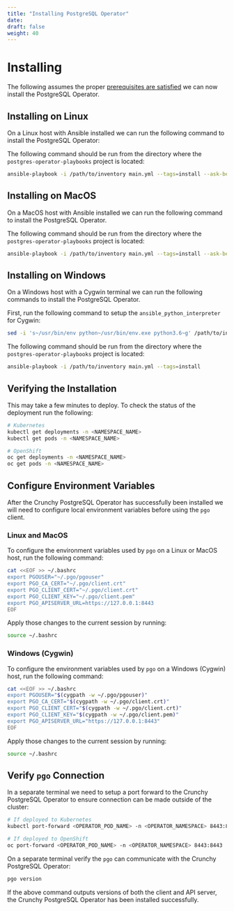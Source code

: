 ```yaml
---
title: "Installing PostgreSQL Operator"
date:
draft: false
weight: 40
---
```


# Installing

The following assumes the proper [prerequisites are satisfied](/getting-started/prerequisites)
we can now install the PostgreSQL Operator.

## Installing on Linux

On a Linux host with Ansible installed we can run the following command to install 
the PostgreSQL Operator:

The following command should be run from the directory where the
`postgres-operator-playbooks` project is located:

```bash
ansible-playbook -i /path/to/inventory main.yml --tags=install --ask-become-password
```

## Installing on MacOS

On a MacOS host with Ansible installed we can run the following command to install
the PostgreSQL Operator.

The following command should be run from the directory where the
`postgres-operator-playbooks` project is located:

```bash
ansible-playbook -i /path/to/inventory main.yml --tags=install --ask-become-password
```

## Installing on Windows

On a Windows host with a Cygwin terminal we can run the following commands to install 
the PostgreSQL Operator.

First, run the following command to setup the `ansible_python_interpreter` for 
Cygwin:

```bash
sed -i 's~/usr/bin/env python~/usr/bin/env.exe python3.6~g' /path/to/inventory
```

The following command should be run from the directory where the
`postgres-operator-playbooks` project is located:

```bash
ansible-playbook -i /path/to/inventory main.yml --tags=install
```

## Verifying the Installation

This may take a few minutes to deploy.  To check the status of the deployment run 
the following:

```bash
# Kubernetes
kubectl get deployments -n <NAMESPACE_NAME>
kubectl get pods -n <NAMESPACE_NAME>

# OpenShift
oc get deployments -n <NAMESPACE_NAME>
oc get pods -n <NAMESPACE_NAME>
```

## Configure Environment Variables

After the Crunchy PostgreSQL Operator has successfully been installed we will need 
to configure local environment variables before using the `pgo` client.

### Linux and MacOS

To configure the environment variables used by `pgo` on a Linux or MacOS host, 
run the following command:

```bash
cat <<EOF >> ~/.bashrc
export PGOUSER="~/.pgo/pgouser"
export PGO_CA_CERT="~/.pgo/client.crt"
export PGO_CLIENT_CERT="~/.pgo/client.crt"
export PGO_CLIENT_KEY="~/.pgo/client.pem"
export PGO_APISERVER_URL=https://127.0.0.1:8443
EOF
```

Apply those changes to the current session by running:

```bash
source ~/.bashrc
```

### Windows (Cygwin)

To configure the environment variables used by `pgo` on a Windows (Cygwin) host,
run the following command:

```bash
cat <<EOF >> ~/.bashrc
export PGOUSER="$(cygpath -w ~/.pgo/pgouser)"
export PGO_CA_CERT="$(cygpath -w ~/.pgo/client.crt)"
export PGO_CLIENT_CERT="$(cygpath -w ~/.pgo/client.crt)"
export PGO_CLIENT_KEY="$(cygpath -w ~/.pgo/client.pem)"
export PGO_APISERVER_URL="https://127.0.0.1:8443"
EOF
```

Apply those changes to the current session by running:

```bash
source ~/.bashrc
```

## Verify `pgo` Connection

In a separate terminal we need to setup a port forward to the Crunchy PostgreSQL 
Operator to ensure connection can be made outside of the cluster:

```bash
# If deployed to Kubernetes
kubectl port-forward <OPERATOR_POD_NAME> -n <OPERATOR_NAMESPACE> 8443:8443

# If deployed to OpenShift
oc port-forward <OPERATOR_POD_NAME> -n <OPERATOR_NAMESPACE> 8443:8443
```

On a separate terminal verify the `pgo` can communicate with the Crunchy PostgreSQL 
Operator:

```bash
pgo version
```

If the above command outputs versions of both the client and API server, the Crunchy 
PostgreSQL Operator has been installed successfully.
